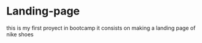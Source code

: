 # Landing-page
this is my first proyect in bootcamp
it consists on making a landing page of nike shoes
